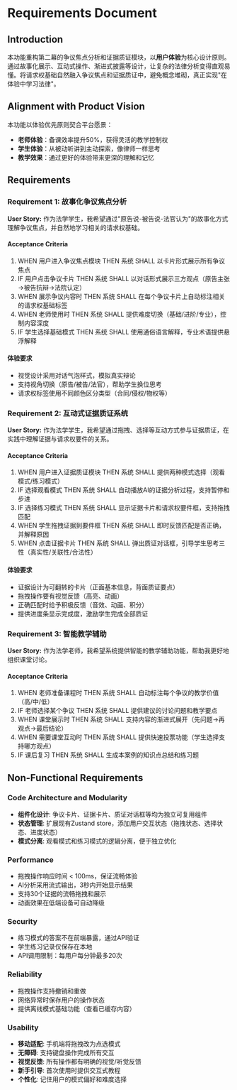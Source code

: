 # Requirements Document

## Introduction

本功能重构第二幕的争议焦点分析和证据质证模块，以**用户体验**为核心设计原则。通过故事化展示、互动式操作、渐进式披露等设计，让复杂的法律分析变得直观易懂。将请求权基础自然融入争议焦点和证据质证中，避免概念堆砌，真正实现"在体验中学习法律"。

## Alignment with Product Vision

本功能以体验优先原则契合平台愿景：
- **老师体验**：备课效率提升50%，获得灵活的教学控制权
- **学生体验**：从被动听讲到主动探索，像律师一样思考
- **教学效果**：通过更好的体验带来更深的理解和记忆

## Requirements

### Requirement 1: 故事化争议焦点分析

**User Story:** 作为法学学生，我希望通过"原告说-被告说-法官认为"的故事化方式理解争议焦点，并自然地学习相关的请求权基础。

#### Acceptance Criteria

1. WHEN 用户进入争议焦点模块 THEN 系统 SHALL 以卡片形式展示所有争议焦点
2. IF 用户点击争议卡片 THEN 系统 SHALL 以对话形式展示三方观点（原告主张→被告抗辩→法院认定）
3. WHEN 展示争议内容时 THEN 系统 SHALL 在每个争议卡片上自动标注相关的请求权基础标签
4. WHEN 老师使用时 THEN 系统 SHALL 提供难度切换（基础/进阶/专业），控制内容深度
5. IF 学生选择基础模式 THEN 系统 SHALL 使用通俗语言解释，专业术语提供悬浮解释

#### 体验要求
- 视觉设计采用对话气泡样式，模拟真实辩论
- 支持视角切换（原告/被告/法官），帮助学生换位思考
- 请求权标签使用不同颜色区分类型（合同/侵权/物权等）

### Requirement 2: 互动式证据质证系统

**User Story:** 作为法学学生，我希望通过拖拽、选择等互动方式参与证据质证，在实践中理解证据与请求权要件的关系。

#### Acceptance Criteria

1. WHEN 用户进入证据质证模块 THEN 系统 SHALL 提供两种模式选择（观看模式/练习模式）
2. IF 选择观看模式 THEN 系统 SHALL 自动播放AI的证据分析过程，支持暂停和步进
3. IF 选择练习模式 THEN 系统 SHALL 显示证据卡片和请求权要件框，支持拖拽匹配
4. WHEN 学生拖拽证据到要件框 THEN 系统 SHALL 即时反馈匹配是否正确，并解释原因
5. WHEN 点击证据卡片 THEN 系统 SHALL 弹出质证对话框，引导学生思考三性（真实性/关联性/合法性）

#### 体验要求
- 证据设计为可翻转的卡片（正面基本信息，背面质证要点）
- 拖拽操作要有视觉反馈（高亮、动画）
- 正确匹配时给予积极反馈（音效、动画、积分）
- 提供进度条显示完成度，激励学生完成全部质证

### Requirement 3: 智能教学辅助

**User Story:** 作为法学老师，我希望系统提供智能的教学辅助功能，帮助我更好地组织课堂讨论。

#### Acceptance Criteria

1. WHEN 老师准备课程时 THEN 系统 SHALL 自动标注每个争议的教学价值（高/中/低）
2. IF 老师选择某个争议 THEN 系统 SHALL 提供建议的讨论问题和教学要点
3. WHEN 课堂展示时 THEN 系统 SHALL 支持内容的渐进式展开（先问题→再观点→最后结论）
4. WHEN 需要课堂互动时 THEN 系统 SHALL 提供快速投票功能（学生选择支持哪方观点）
5. IF 课后复习 THEN 系统 SHALL 生成本案例的知识点总结和练习题

## Non-Functional Requirements

### Code Architecture and Modularity
- **组件化设计**: 争议卡片、证据卡片、质证对话框等均为独立可复用组件
- **状态管理**: 扩展现有Zustand store，添加用户交互状态（拖拽状态、选择状态、进度状态）
- **模式分离**: 观看模式和练习模式的逻辑分离，便于独立优化

### Performance
- 拖拽操作响应时间 < 100ms，保证流畅体验
- AI分析采用流式输出，3秒内开始显示结果
- 支持30个证据的流畅拖拽和展示
- 动画效果在低端设备可自动降级

### Security
- 练习模式的答案不在前端暴露，通过API验证
- 学生练习记录仅保存在本地
- API调用限制：每用户每分钟最多20次

### Reliability
- 拖拽操作支持撤销和重做
- 网络异常时保存用户的操作状态
- 提供离线模式基础功能（查看已缓存内容）

### Usability
- **移动适配**: 手机端将拖拽改为点选模式
- **无障碍**: 支持键盘操作完成所有交互
- **视觉反馈**: 所有操作都有明确的视觉/听觉反馈
- **新手引导**: 首次使用时提供交互式教程
- **个性化**: 记住用户的模式偏好和难度选择